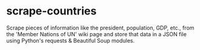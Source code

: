 # scrape-countries
Scrape pieces of information like the president, population, GDP, etc., from the 'Member Nations of UN'  wiki page and store that data in a JSON file using Python's requests &amp; Beautiful Soup modules.
